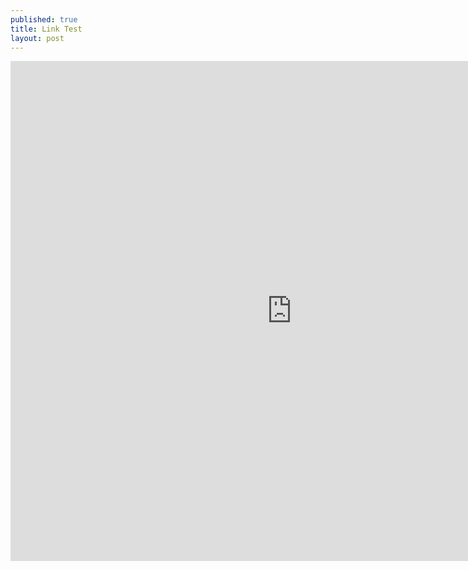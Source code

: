 ```yaml
---
published: true
title: Link Test
layout: post
---
```

<iframe width="900" height="800" frameborder="0" scrolling="no" src="https://plot.ly/~research.bazaar/3.embed"></iframe>